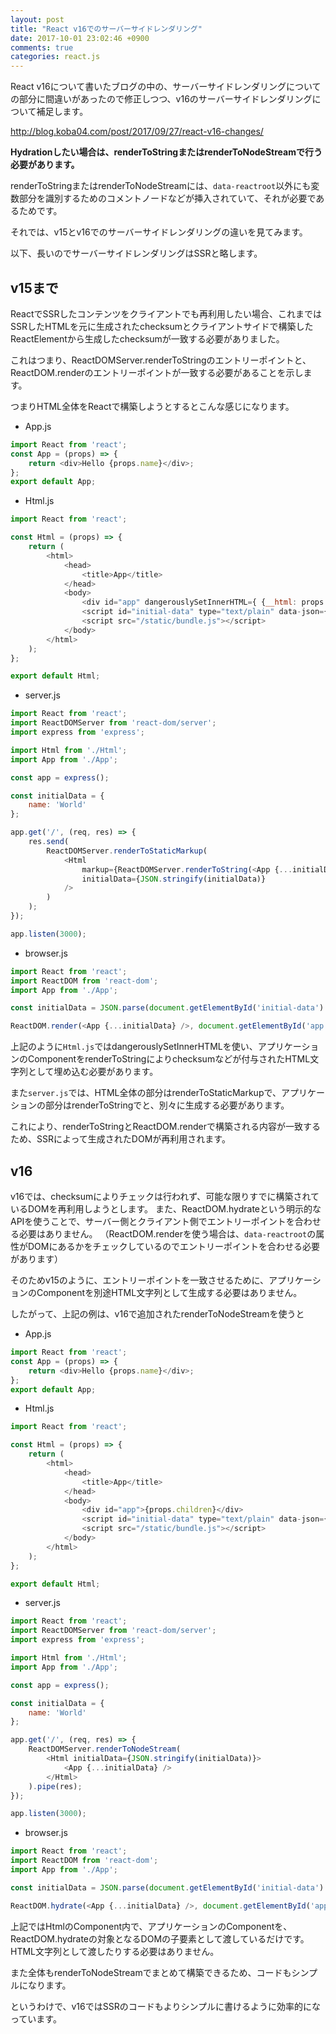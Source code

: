 ```yaml
---
layout: post
title: "React v16でのサーバーサイドレンダリング"
date: 2017-10-01 23:02:46 +0900
comments: true
categories: react.js
---
```


React v16について書いたブログの中の、サーバーサイドレンダリングについての部分に間違いがあったので修正しつつ、v16のサーバーサイドレンダリングについて補足します。

http://blog.koba04.com/post/2017/09/27/react-v16-changes/

**Hydrationしたい場合は、renderToStringまたはrenderToNodeStreamで行う必要があります。**

renderToStringまたはrenderToNodeStreamには、`data-reactroot`以外にも変数部分を識別するためのコメントノードなどが挿入されていて、それが必要であるためです。

それでは、v15とv16でのサーバーサイドレンダリングの違いを見てみます。

<!-- more -->

以下、長いのでサーバーサイドレンダリングはSSRと略します。

## v15まで

ReactでSSRしたコンテンツをクライアントでも再利用したい場合、これまではSSRしたHTMLを元に生成されたchecksumとクライアントサイドで構築したReactElementから生成したchecksumが一致する必要がありました。

これはつまり、ReactDOMServer.renderToStringのエントリーポイントと、ReactDOM.renderのエントリーポイントが一致する必要があることを示します。

つまりHTML全体をReactで構築しようとするとこんな感じになります。

* App.js

```js
import React from 'react';
const App = (props) => {
    return <div>Hello {props.name}</div>;
};
export default App;
```

* Html.js

```js
import React from 'react';

const Html = (props) => {
    return (
        <html>
            <head>
                <title>App</title>
            </head>
            <body>
                <div id="app" dangerouslySetInnerHTML={ {__html: props.markup} }></div>
                <script id="initial-data" type="text/plain" data-json={props.initialData}></script>
                <script src="/static/bundle.js"></script>
            </body>
        </html>
    );
};

export default Html;
```

* server.js

```js
import React from 'react';
import ReactDOMServer from 'react-dom/server';
import express from 'express';

import Html from './Html';
import App from './App';

const app = express();

const initialData = {
    name: 'World'
};

app.get('/', (req, res) => {
    res.send(
        ReactDOMServer.renderToStaticMarkup(
            <Html
                markup={ReactDOMServer.renderToString(<App {...initialData} />)}
                initialData={JSON.stringify(initialData)}
            />
        )
    );
});

app.listen(3000);
```

* browser.js

```js
import React from 'react';
import ReactDOM from 'react-dom';
import App from './App';

const initialData = JSON.parse(document.getElementById('initial-data').getAttribute('data-json'));

ReactDOM.render(<App {...initialData} />, document.getElementById('app'));
```

上記のように`Html.js`ではdangerouslySetInnerHTMLを使い、アプリケーションのComponentをrenderToStringによりchecksumなどが付与されたHTML文字列として埋め込む必要があります。

また`server.js`では、HTML全体の部分はrenderToStaticMarkupで、アプリケーションの部分はrenderToStringでと、別々に生成する必要があります。

これにより、renderToStringとReactDOM.renderで構築される内容が一致するため、SSRによって生成されたDOMが再利用されます。

## v16

v16では、checksumによりチェックは行われず、可能な限りすでに構築されているDOMを再利用しようとします。
また、ReactDOM.hydrateという明示的なAPIを使うことで、サーバー側とクライアント側でエントリーポイントを合わせる必要はありません。
（ReactDOM.renderを使う場合は、`data-reactroot`の属性がDOMにあるかをチェックしているのでエントリーポイントを合わせる必要があります）

そのためv15のように、エントリーポイントを一致させるために、アプリケーションのComponentを別途HTML文字列として生成する必要はありません。

したがって、上記の例は、v16で追加されたrenderToNodeStreamを使うと

* App.js

```js
import React from 'react';
const App = (props) => {
    return <div>Hello {props.name}</div>;
};
export default App;
```

* Html.js

```js
import React from 'react';

const Html = (props) => {
    return (
        <html>
            <head>
                <title>App</title>
            </head>
            <body>
                <div id="app">{props.children}</div>
                <script id="initial-data" type="text/plain" data-json={props.initialData}></script>
                <script src="/static/bundle.js"></script>
            </body>
        </html>
    );
};

export default Html;
```

* server.js

```js
import React from 'react';
import ReactDOMServer from 'react-dom/server';
import express from 'express';

import Html from './Html';
import App from './App';

const app = express();

const initialData = {
    name: 'World'
};

app.get('/', (req, res) => {
    ReactDOMServer.renderToNodeStream(
        <Html initialData={JSON.stringify(initialData)}>
            <App {...initialData} />
        </Html>
    ).pipe(res);
});

app.listen(3000);
```

* browser.js

```js
import React from 'react';
import ReactDOM from 'react-dom';
import App from './App';

const initialData = JSON.parse(document.getElementById('initial-data').getAttribute('data-json'));

ReactDOM.hydrate(<App {...initialData} />, document.getElementById('app'));
```

上記ではHtmlのComponent内で、アプリケーションのComponentを、ReactDOM.hydrateの対象となるDOMの子要素として渡しているだけです。
HTML文字列として渡したりする必要はありません。

また全体もrenderToNodeStreamでまとめて構築できるため、コードもシンプルになります。

というわけで、v16ではSSRのコードもよりシンプルに書けるように効率的になっています。